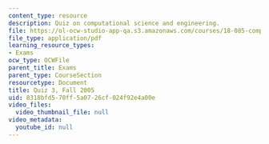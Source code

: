 ```yaml
---
content_type: resource
description: Quiz on computational science and engineering.
file: https://ol-ocw-studio-app-qa.s3.amazonaws.com/courses/18-085-computational-science-and-engineering-i-fall-2008/8318bfd570ff5a0726cf024f92e4a00e_quiz318085f05.pdf
file_type: application/pdf
learning_resource_types:
- Exams
ocw_type: OCWFile
parent_title: Exams
parent_type: CourseSection
resourcetype: Document
title: Quiz 3, Fall 2005
uid: 8318bfd5-70ff-5a07-26cf-024f92e4a00e
video_files:
  video_thumbnail_file: null
video_metadata:
  youtube_id: null
---
```

